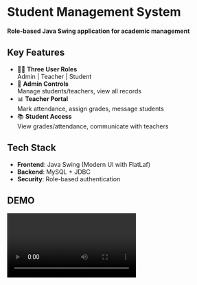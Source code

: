 # Student Management System 

**Role-based Java Swing application for academic management**

## Key Features
- 👨‍💻 **Three User Roles**  
  Admin | Teacher | Student  
- 📝 **Admin Controls**  
  Manage students/teachers, view all records  
- 📊 **Teacher Portal**  
  Mark attendance, assign grades, message students  
- 📚 **Student Access**  
  View grades/attendance, communicate with teachers  

## Tech Stack
- **Frontend**: Java Swing (Modern UI with FlatLaf)  
- **Backend**: MySQL + JDBC  
- **Security**: Role-based authentication  

## DEMO
![Demo Video](Demo.mp4)
